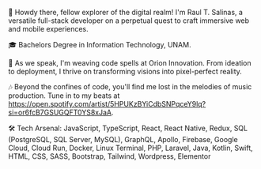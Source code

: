 👋 Howdy there, fellow explorer of the digital realm! I'm Raul T. Salinas, a versatile full-stack developer on a perpetual quest to craft immersive web and mobile experiences. 

🎓 Bachelors Degree in Information Technology, UNAM.

💼 As we speak, I'm weaving code spells at Orion Innovation. From ideation to deployment, I thrive on transforming visions into pixel-perfect reality.

🎶 Beyond the confines of code, you'll find me lost in the melodies of music production. Tune in to my beats at https://open.spotify.com/artist/5HPUKzBYiCdbSNPqceY9lq?si=or6fcB7GSUGQFT0YS8xJaA.

🛠️ Tech Arsenal: JavaScript, TypeScript, React, React Native, Redux, SQL (PostgreSQL, SQL Server, MySQL), GraphQL, Apollo, Firebase, Google Cloud, Cloud Run, Docker, Linux Terminal, PHP, Laravel, Java, Kotlin, Swift, HTML, CSS, SASS, Bootstrap, Tailwind, Wordpress, Elementor
